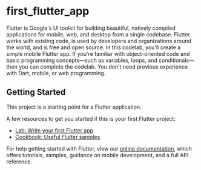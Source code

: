 # first_flutter_app

Flutter is Google's UI toolkit for building beautiful, natively compiled applications for mobile, web, and desktop from a single codebase. Flutter works with existing code, is used by developers and organizations around the world, and is free and open source.  In this codelab, you'll create a simple mobile Flutter app. If you're familiar with object-oriented code and basic programming concepts—such as variables, loops, and conditionals—then you can complete the codelab. You don't need previous experience with Dart, mobile, or web programming.

## Getting Started

This project is a starting point for a Flutter application.

A few resources to get you started if this is your first Flutter project:

- [Lab: Write your first Flutter app](https://flutter.dev/docs/get-started/codelab)
- [Cookbook: Useful Flutter samples](https://flutter.dev/docs/cookbook)

For help getting started with Flutter, view our
[online documentation](https://flutter.dev/docs), which offers tutorials,
samples, guidance on mobile development, and a full API reference.
